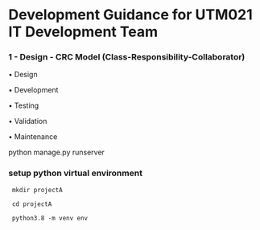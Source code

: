 # Development Guidance for UTM021 IT Development Team

### 1 - Design - CRC Model (Class-Responsibility-Collaborator)

• Design

• Development

• Testing

• Validation

• Maintenance



python manage.py runserver







### setup python virtual environment

```
 mkdir projectA

 cd projectA 
 
 python3.8 -m venv env
 ```
